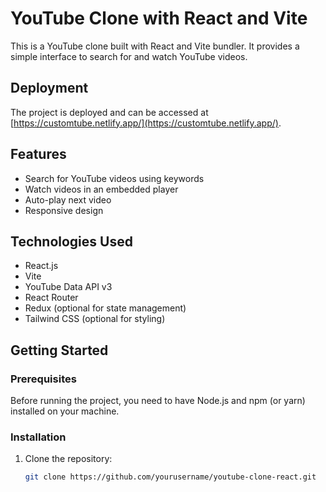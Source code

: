 # YouTube Clone with React and Vite

This is a YouTube clone built with React and Vite bundler. It provides a simple interface to search for and watch YouTube videos.

## Deployment

The project is deployed and can be accessed at [https://customtube.netlify.app/](https://customtube.netlify.app/).

## Features

- Search for YouTube videos using keywords
- Watch videos in an embedded player
- Auto-play next video
- Responsive design

## Technologies Used

- React.js
- Vite
- YouTube Data API v3
- React Router
- Redux (optional for state management)
- Tailwind CSS (optional for styling)

## Getting Started

### Prerequisites

Before running the project, you need to have Node.js and npm (or yarn) installed on your machine.

### Installation

1. Clone the repository:

   ```bash
   git clone https://github.com/yourusername/youtube-clone-react.git
